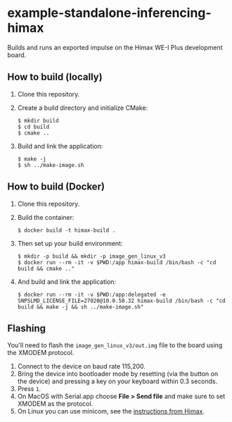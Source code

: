 # example-standalone-inferencing-himax

Builds and runs an exported impulse on the Himax WE-I Plus development board.

## How to build (locally)

1. Clone this repository.
2. Create a build directory and initialize CMake:

    ```
    $ mkdir build
    $ cd build
    $ cmake ..
    ```

3. Build and link the application:

    ```
    $ make -j
    $ sh ../make-image.sh
    ```

## How to build (Docker)

1. Clone this repository.
1. Build the container:

    ```
    $ docker build -t himax-build .
    ```

1. Then set up your build environment:

    ```
    $ mkdir -p build && mkdir -p image_gen_linux_v3
    $ docker run --rm -it -v $PWD:/app himax-build /bin/bash -c "cd build && cmake .."
    ```

1. And build and link the application:

    ```
    $ docker run --rm -it -v $PWD:/app:delegated -e SNPSLMD_LICENSE_FILE=27020@10.0.58.32 himax-build /bin/bash -c "cd build && make -j && sh ../make-image.sh"
    ```

## Flashing

You'll need to flash the `image_gen_linux_v3/out.img` file to the board using the XMODEM protocol.

1. Connect to the device on baud rate 115,200.
1. Bring the device into bootloader mode by resetting (via the button on the device) and pressing a key on your keyboard within 0.3 seconds.
1. Press `1`.
1. On MacOS with Serial.app choose **File > Send file** and make sure to set XMODEM as the protocol.
1. On Linux you can use minicom, see the [instructions from Himax](https://github.com/HimaxWiseEyePlus/bsp_tflu/tree/master/HIMAX_WE1_EVB_user_guide#flash-image-update-at-linux-environment).
